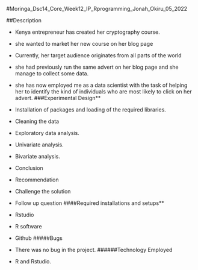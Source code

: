 #Moringa_Dsc14_Core_Week12_IP_Rprogramming_Jonah_Okiru_05_2022

 ##Description
- Kenya entrepreneur has created her cryptography course.
- she wanted to market her new course on her blog page
- Currently, her target audience originates from all parts of the world
- she had previously run the same advert on her blog page and she manage to collect some data.
- she has now employed me as a data scientist with the task of helping her to identify the kind of individuals who are most likely to click on her advert.
    ###Experimental Design**

- Installation of packages and loading of the required libraries.
- Cleaning the data
- Exploratory data analysis.
- Univariate analysis.
- Bivariate analysis.
- Conclusion
- Recommendation 
- Challenge the solution
- Follow up question
 ####Required installations and setups**

- Rstudio
- R software
- Github
  #####Bugs

- There was no bug in the project.
 ######Technology Employed

- R and Rstudio.
